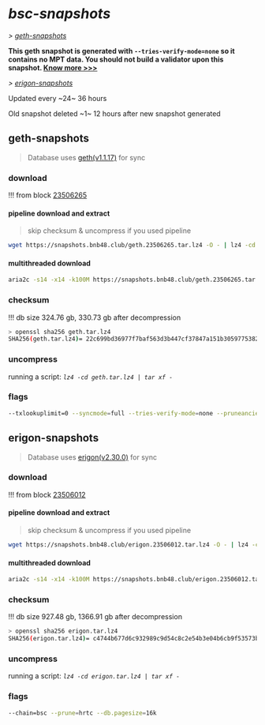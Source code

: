 # *bsc-snapshots*


*\> [geth-snapshots](#geth-snapshots)*

**This geth snapshot is generated with `--tries-verify-mode=none` so it contains no MPT data. You should not build a validator upon this snapshot. [Know more >>>](https://github.com/bnb-chain/bsc/pull/926)**

*\> [erigon-snapshots](#erigon-snapshots)*

Updated every ~24~ 36 hours

Old snapshot deleted ~1~ 12 hours after new snapshot generated

## geth-snapshots


> Database uses [geth(v1.1.17)](https://github.com/bnb-chain/bsc/releases/tag/v1.1.17) for sync


### download

<!-- begin_geth -->

!!! from block [23506265](https://bscscan.com/block/23506265)

#### pipeline download and extract
> skip checksum & uncompress if you used pipeline
```bash
wget https://snapshots.bnb48.club/geth.23506265.tar.lz4 -O - | lz4 -cd | tar xf -
```

#### multithreaded download

```bash
aria2c -s14 -x14 -k100M https://snapshots.bnb48.club/geth.23506265.tar.lz4 -o geth.tar.lz4
```


### checksum

!!! db size 324.76 gb, 330.73 gb after decompression
```bash
> openssl sha256 geth.tar.lz4
SHA256(geth.tar.lz4)= 22c699bd36977f7baf563d3b447cf37847a151b30597753821ab45cae2338045
```

<!-- end_geth -->

### uncompress


running a script: _`lz4 -cd geth.tar.lz4 | tar xf -`_


### flags


```bash
--txlookuplimit=0 --syncmode=full --tries-verify-mode=none --pruneancient=true --diffblock=5000
```


## erigon-snapshots


> Database uses [erigon(v2.30.0)](https://github.com/ledgerwatch/erigon/releases/tag/v2.30.0) for sync


### download

<!-- begin_erigon -->

!!! from block [23506012](https://bscscan.com/block/23506012)

#### pipeline download and extract
> skip checksum & uncompress if you used pipeline
```bash
wget https://snapshots.bnb48.club/erigon.23506012.tar.lz4 -O - | lz4 -cd | tar xf -
```

#### multithreaded download

```bash
aria2c -s14 -x14 -k100M https://snapshots.bnb48.club/erigon.23506012.tar.lz4 -o erigon.tar.lz4
```


### checksum

!!! db size 927.48 gb, 1366.91 gb after decompression
```bash
> openssl sha256 erigon.tar.lz4
SHA256(erigon.tar.lz4)= c4744b677d6c932989c9d54c8c2e54b3e04b6cb9f53573ba533b7585100f2497
```

<!-- end_erigon -->


### uncompress


running a script: _`lz4 -cd erigon.tar.lz4 | tar xf -`_


### flags


```bash
--chain=bsc --prune=hrtc --db.pagesize=16k
```
